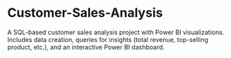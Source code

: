 # Customer-Sales-Analysis
A SQL-based customer sales analysis project with Power BI visualizations. Includes data creation, queries for insights (total revenue, top-selling product, etc.), and an interactive Power BI dashboard.
